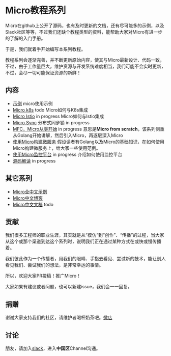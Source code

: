 # Micro教程系列

Micro在github上公开了源码，也有及时更新的文档，还有尽可能多的示例，以及Slack社区等等，不过我们还缺个教程类型的资料，能帮助大家对Micro有进一步的了解的入门手册。

于是，我们就着手开始编写本系列教程。

教程系列会逐渐完善，并不断更新原始内容，使其与Micro最新设计、代码一致，不过，由于工作量巨大，维护资源与开发系统难度相当，我们可能不会实时更新，不过，会尽一切可能保证资源的新鲜！

## 内容

- [示例](./examples) micro使用示例
- [Micro k8s](./micro-k8s) todo Micro如何与K8s集成
- [Micro Istio](./micro-istio) in progress Micro如何与Istio集成
- [Micro Sync](./micro-sync) 分布式同步锁 in progress
- [MFC，Micro从零开始](./micro-from-scratch) in progress 意思是**Micro from scratch**，该系列侧重从Golang开始讲解，然后引入Micro，再逐层深入Micro
- [使用Micro构建微服务](./microservice-in-micro) 假设读者有Golang以及Micro的基础知识，在如何使用Micro构建微服务上，给大家一些使用范例。
- [使用Micro监控平台](./platform-web) in progress 介绍如何使用监控平台
- [源码解读](./source-code-guide) in progress

## 其它系列

- [Micro全中文示例][cn-examples]
- [Micro中文博客][cn-blogs]
- [Micro中文文档][cn-docs] todo

## 贡献

我们很多工程师的职业生涯，其实就是从“模仿”到“创作”、“传播”的过程，当大家从这个或那个渠道到达这个系列时，说明我们正在通过某种方式在或快或慢传播着。

我们彼此作为一个传播者，用我们的眼睛、手指去看见、尝试新的技术，能让别人看见我们、尝试我们的想法，是非常幸运的事情。

所以，欢迎大家PR投稿！推广Micro！

大家如果有建议或者问题，也可以新建issue，我们会一一回复。

## 捐赠

谢谢大家支持我们的社区，请维护者喝杯奶茶吧。[微店](https://weidian.com/item.html?itemID=2915044579&spider_token=3b21)

## 讨论

朋友，请加入[slack](http://slack.micro.mu/)，进入**中国区**Channel沟通。

[cn-examples]: /examples
[cn-blogs]: https://micro.mu/blog/cn/
[cn-docs]: https://micro.mu/docs/cn/
